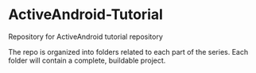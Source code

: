 # ActiveAndroid-Tutorial
Repository for ActiveAndroid tutorial repository

The repo is organized into folders related to each part of the series. Each folder will contain a complete, buildable project. 
